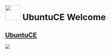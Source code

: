 <h1><img src="https://raw.githubusercontent.com/mhancoc7/ubuntu-ce-welcome/main/ubuntu-logo.png" height="50" /> UbuntuCE Welcome</h1>

## [UbuntuCE](https://ubuntuce.com/)

<img src="https://raw.githubusercontent.com/mhancoc7/ubuntu-ce-welcome/main/welcome-to-ubuntu-ce-desktop.png" />

